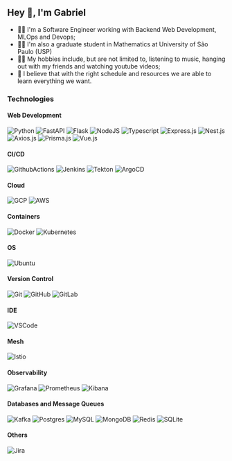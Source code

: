 ## Hey 👋, I'm Gabriel

- 👨‍💻 I'm a Software Engineer working with Backend Web Development, MLOps and Devops;
- :man_student: I'm also a graduate student in Mathematics at University of São Paulo (USP)
- :surfing_man: My hobbies include, but are not limited to, listening to music, hanging out with my friends and watching youtube videos;
- :thought_balloon: I believe that with the right schedule and resources we are able to learn everything we want.

### Technologies

#### Web Development
![Python](https://img.shields.io/badge/python-3670A0?style=for-the-badge&logo=python&logoColor=ffdd54)
![FastAPI](https://img.shields.io/badge/fastapi-109989?style=for-the-badge&logo=FASTAPI&logoColor=white)
![Flask](https://img.shields.io/badge/Flask-000000?style=for-the-badge&logo=flask&logoColor=white)
![NodeJS](https://img.shields.io/badge/node.js-6DA55F?style=for-the-badge&logo=node.js&logoColor=white)
![Typescript](https://img.shields.io/badge/TypeScript-007ACC?style=for-the-badge&logo=typescript&logoColor=white)
![Express.js](https://img.shields.io/badge/express.js-%23404d59.svg?style=for-the-badge&logo=express&logoColor=%2361DAFB)
![Nest.js](https://img.shields.io/badge/nestjs-E0234E?style=for-the-badge&logo=nestjs&logoColor=white)
![Axios.js](https://img.shields.io/badge/axios-671ddf?&style=for-the-badge&logo=axios&logoColor=white)
![Prisma.js](https://img.shields.io/badge/Prisma-3982CE?style=for-the-badge&logo=Prisma&logoColor=white)
![Vue.js](https://img.shields.io/badge/Vue%20js-35495E?style=for-the-badge&logo=vuedotjs&logoColor=4FC08D)

#### CI/CD
![GithubActions](https://img.shields.io/badge/Github%20Actions-282a2e?style=for-the-badge&logo=githubactions&logoColor=367cfe)
![Jenkins](https://img.shields.io/badge/Jenkins-D24939?style=for-the-badge&logo=Jenkins&logoColor=whit)
![Tekton](https://img.shields.io/badge/Tekton-FD495C?style=for-the-badge&logo=tekton&logoColor=white)
![ArgoCD](https://img.shields.io/badge/Argo%20CD-1e0b3e?style=for-the-badge&logo=argo&logoColor=#d16044)

#### Cloud
![GCP](https://img.shields.io/badge/Google_Cloud-4285F4?style=for-the-badge&logo=google-cloud&logoColor=white)
![AWS](https://img.shields.io/badge/AWS-232F32?style=for-the-badge&logo=AmazonAWS&logoColor=white)

#### Containers
![Docker](https://img.shields.io/badge/Docker-2CA5E0?style=for-the-badge&logo=docker&logoColor=white)
![Kubernetes](https://img.shields.io/badge/kubernetes-326ce5.svg?&style=for-the-badge&logo=kubernetes&logoColor=white)

#### OS
![Ubuntu](https://img.shields.io/badge/Ubuntu-E95420?style=for-the-badge&logo=ubuntu&logoColor=white)

#### Version Control
![Git](https://img.shields.io/badge/git-%23F05033.svg?style=for-the-badge&logo=git&logoColor=white)
![GitHub](https://img.shields.io/badge/GitHub-100000?style=for-the-badge&logo=github&logoColor=white)
![GitLab](https://img.shields.io/badge/GitLab-330F63?style=for-the-badge&logo=gitlab&logoColor=white)

#### IDE
![VSCode](https://img.shields.io/badge/Vscode-007ACC?style=for-the-badge&logo=visual-studio-code&logoColor=white)

#### Mesh
![Istio](https://img.shields.io/badge/Istio-466BB0?style=for-the-badge&logo=Istio&logoColor=white)

#### Observability
![Grafana](https://img.shields.io/badge/Grafana-F2F4F9?style=for-the-badge&logo=grafana&logoColor=orange&labelColor=F2F4F9)
![Prometheus](https://img.shields.io/badge/Prometheus-000000?style=for-the-badge&logo=prometheus&labelColor=000000)
![Kibana](https://img.shields.io/badge/Kibana-005571?style=for-the-badge&logo=Kibana&logoColor=white)

#### Databases and Message Queues
![Kafka](https://img.shields.io/badge/Apache_Kafka-231F20?style=for-the-badge&logo=apache-kafka&logoColor=white)
![Postgres](https://img.shields.io/badge/postgres-%23316192.svg?style=for-the-badge&logo=postgresql&logoColor=white)
![MySQL](https://img.shields.io/badge/mysql-%2300f.svg?style=for-the-badge&logo=mysql&logoColor=white)
![MongoDB](https://img.shields.io/badge/MongoDB-%234ea94b.svg?style=for-the-badge&logo=mongodb&logoColor=white)
![Redis](https://img.shields.io/badge/Redis-DC382D?style=for-the-badge&logo=redis&logoColor=white)
![SQLite](https://img.shields.io/badge/SQLite-000?style=for-the-badge&logo=sqlite&logoColor=07405E)

#### Others
![Jira](https://img.shields.io/badge/Jira-0052CC?style=for-the-badge&logo=Jira&logoColor=white)
